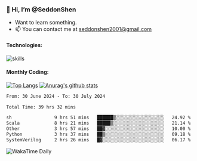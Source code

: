 ### 👋 Hi, I’m @SeddonShen
- Want to learn something.
- 📫 You can contact me at seddonshen2001@gmail.com

#### Technologies:

![skills](https://skillicons.dev/icons?i=scala,js,html,css,bootstrap,jquery,c,cpp,cloudflare,django,docker,flask,git,github,githubactions,linux,latex,mysql,nodejs,ps,php,pr,py,raspberrypi,redis,unreal,v,vscode,vue,bash)

#### Monthly Coding:
[![Top Langs](https://github-readme-stats.vercel.app/api/top-langs?username=seddonshen&show_icons=true&locale=en&layout=compact&hide=html&langs_count=8)](https://github.com/SeddonShen/)
[![Anurag's github stats](https://github-readme-stats.vercel.app/api?username=SeddonShen&count_private=true&show_icons=true)](https://github.com/anuraghazra/github-readme-stats)
<!--START_SECTION:waka-->

```txt
From: 30 June 2024 - To: 30 July 2024

Total Time: 39 hrs 32 mins

sh                9 hrs 51 mins   ██████▒░░░░░░░░░░░░░░░░░░   24.92 %
Scala             8 hrs 21 mins   █████▒░░░░░░░░░░░░░░░░░░░   21.14 %
Other             3 hrs 57 mins   ██▓░░░░░░░░░░░░░░░░░░░░░░   10.00 %
Python            3 hrs 37 mins   ██▒░░░░░░░░░░░░░░░░░░░░░░   09.18 %
SystemVerilog     2 hrs 26 mins   █▓░░░░░░░░░░░░░░░░░░░░░░░   06.17 %
```

<!--END_SECTION:waka-->

![WakaTime Daily](https://wakatime.com/share/@seddon2001/61a7e342-5f12-4fea-bf92-1fac161e97d6.svg)
<!---
SeddonShen/SeddonShen is a ✨ special ✨ repository because its `README.md` (this file) appears on your GitHub profile.
You can click the Preview link to take a look at your changes.
--->

